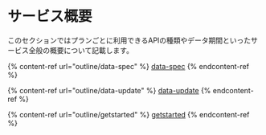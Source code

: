 # サービス概要

このセクションではプランごとに利用できるAPIの種類やデータ期間といったサービス全般の概要について記載します。

{% content-ref url="outline/data-spec" %}
[data-spec](https://jpx.gitbook.io/j-quants-ja/outline/data-spec)
{% endcontent-ref %}

{% content-ref url="outline/data-update" %}
[data-update](https://jpx.gitbook.io/j-quants-ja/outline/data-update)
{% endcontent-ref %}

{% content-ref url="outline/getstarted" %}
[getstarted](https://jpx.gitbook.io/j-quants-ja/outline/getstarted)
{% endcontent-ref %}

